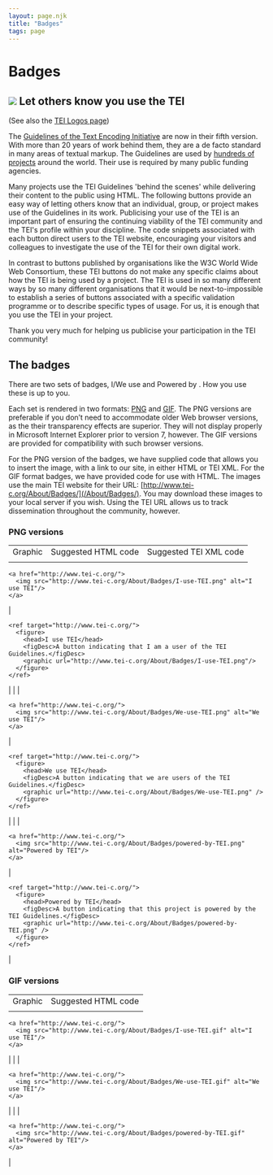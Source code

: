 ```yaml
---
layout: page.njk
title: "Badges"
tags: page
---
```

# Badges



![](/wp-content/uploads/2016/11/I-use-TEI.gif)
Let others know you use the TEI
-------------------------------


 (See also the [TEI Logos page](/About/Logos/))
 
 The [Guidelines of the Text Encoding Initiative](/Guidelines/) are now in their fifth version. With more than 20 years of work behind
 them, they are a de facto standard in many areas of textual markup. The Guidelines are used by [hundreds of projects](/Activities/Projects/) around the world. Their use is required by many public funding agencies.
 
 Many projects use the TEI Guidelines 'behind the scenes' while delivering their content to the public using HTML. The
 following buttons provide an easy way of letting others know that an individual, group,
 or project makes use of the Guidelines in its work. Publicising your use of the TEI is an important part of ensuring the
 continuing viability of the TEI community and the TEI's profile within your discipline.
 The code snippets associated with each button direct users to the TEI website, encouraging
 your visitors and colleagues to investigate the use of the TEI for their own digital
 work.
 
 In contrast to buttons published by organisations like the W3C World Wide Web Consortium, these TEI buttons do not make any specific claims about
 how the TEI is being used by a project. The TEI is used in so many different ways
 by so many different organisations that it would be next-to-impossible to establish
 a series of buttons associated with a specific validation programme or to describe
 specific types of usage. For us, it is enough that you use the TEI in your project.
 
 Thank you very much for helping us publicise your participation in the TEI community!
 
 The badges
----------


 There are two sets of badges, I/We use <TEI> and Powered by <TEI>. How you use these is up to you.
 
 Each set is rendered in two formats: [PNG](http://en.wikipedia.org/wiki/PNG) and [GIF](http://en.wikipedia.org/wiki/GIF). The PNG versions are preferable if you don’t need to accommodate older Web browser
 versions, as the their transparency effects are superior. They will not display properly
 in Microsoft Internet Explorer prior to version 7, however. The GIF versions are provided
 for compatibility with such browser versions.
 
 For the PNG version of the badges, we have supplied code that allows you to insert
 the image, with a link to our site, in either HTML or TEI XML. For the GIF format
 badges, we have provided code for use with HTML. The images use the main TEI website
 for their URL: [http://www.tei-c.org/About/Badges/](/About/Badges/). You may download these images to your local server if you wish. Using the TEI URL
 allows us to track dissemination throughout the community, however.
 
 ### PNG versions




|  |  |  |
| --- | --- | --- |
| Graphic | Suggested HTML code | Suggested TEI XML code |
|  | 
```
<a href="http://www.tei-c.org/">
  <img src="http://www.tei-c.org/About/Badges/I-use-TEI.png" alt="I use TEI"/>
</a>
```
 | 
```
<ref target="http://www.tei-c.org/">
  <figure>
    <head>I use TEI</head>
    <figDesc>A button indicating that I am a user of the TEI Guidelines.</figDesc>
    <graphic url="http://www.tei-c.org/About/Badges/I-use-TEI.png"/>
  </figure>
</ref>
```
 |
|  | 
```
<a href="http://www.tei-c.org/">
  <img src="http://www.tei-c.org/About/Badges/We-use-TEI.png" alt="We use TEI"/>
</a>
```
 | 
```
<ref target="http://www.tei-c.org/">
  <figure>
    <head>We use TEI</head>
    <figDesc>A button indicating that we are users of the TEI Guidelines.</figDesc>
    <graphic url="http://www.tei-c.org/About/Badges/We-use-TEI.png" />
  </figure>
</ref>
```
 |
|  | 
```
<a href="http://www.tei-c.org/">
  <img src="http://www.tei-c.org/About/Badges/powered-by-TEI.png" alt="Powered by TEI"/>
</a>
```
 | 
```
<ref target="http://www.tei-c.org/">
  <figure>
    <head>Powered by TEI</head>
    <figDesc>A button indicating that this project is powered by the TEI Guidelines.</figDesc>
    <graphic url="http://www.tei-c.org/About/Badges/powered-by-TEI.png" />
  </figure>
</ref>
```
 |


### GIF versions




|  |  |
| --- | --- |
| Graphic | Suggested HTML code |
|  | 
```
<a href="http://www.tei-c.org/">
  <img src="http://www.tei-c.org/About/Badges/I-use-TEI.gif" alt="I use TEI"/>
</a>
```
 |
|  | 
```
<a href="http://www.tei-c.org/">
  <img src="http://www.tei-c.org/About/Badges/We-use-TEI.gif" alt="We use TEI"/>
</a>
```
 |
|  | 
```
<a href="http://www.tei-c.org/">
  <img src="http://www.tei-c.org/About/Badges/powered-by-TEI.gif" alt="Powered by TEI"/>
</a>
```
 |




